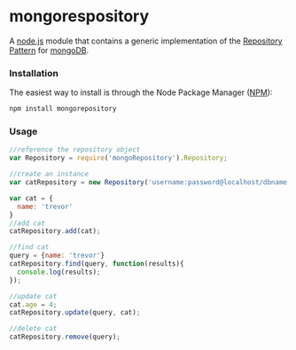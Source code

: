 # mongorespository
A [node.js](http://nodejs.org/) module that contains a generic implementation of the [Repository Pattern](http://martinfowler.com/eaaCatalog/repository.html) for [mongoDB](http://www.mongodb.org/).

### Installation
The easiest way to install is through the Node Package Manager ([NPM](http://npmjs.org/)):

``` js
npm install mongorepository
```

### Usage
``` js 
//reference the repository object
var Repository = require('mongoRepository').Repository;

//create an instance
var catRepository = new Repository('username:password@localhost/dbname', 'cat');

var cat = {
  name: 'trevor'
}
//add cat
catRepository.add(cat);

//find cat
query = {name: 'trevor'}
catRepository.find(query, function(results){
  console.log(results);
});

//update cat
cat.age = 4;
catRepository.update(query, cat);

//delete cat
catRepository.remove(query);
```